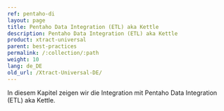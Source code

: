 ```yaml
---
ref: pentaho-di
layout: page
title: Pentaho Data Integration (ETL) aka Kettle
description: Pentaho Data Integration (ETL) aka Kettle
product: xtract-universal
parent: best-practices
permalink: /:collection/:path
weight: 10
lang: de_DE
old_url: /Xtract-Universal-DE/
---
```



In diesem Kapitel zeigen wir die Integration mit Pentaho Data Integration (ETL) aka Kettle.<br>